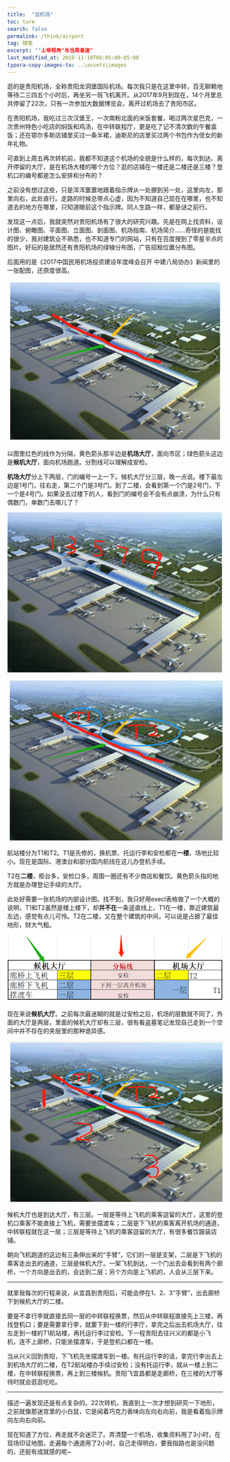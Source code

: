 ```yaml
---
title:  "逛机场"
toc: ture
search: false
permalink: /think/airport
tag: 随笔
excerpt: ""上帝视角"与当局者迷"
last_modified_at: 2018-11-19T08:05:00-05:00
typora-copy-images-to: ..\assets\images
---
```


逛的是贵阳机场，全称贵阳龙洞堡国际机场。每次我只是在这里中转，百无聊赖地等待二三四五个小时后，再坐另一班飞机离开。从2017年9月到现在，14个月里总共停留了22次，只有一次参加大数据博览会，离开过机场去了贵阳市区。

在贵阳机场，我吃过三次汉堡王，一次南粉北面的米饭套餐，喝过两次星巴克，一次贵州特色小吃店的焖饭和鸡汤，在中转联程厅，更是吃了记不清次数的午餐盒饭；还在鄂尔多斯店铺里买过一条半裙，迪斯尼的店里买过两个书包作为侄女的新年礼物。

可直到上周五再次转机前，我都不知道这个机场的全貌是什么样的，每次到达、离开停留的大厅，是在机场大楼的哪个方位？逛的店铺在一楼还是二楼还是三楼？登机口的编号都是怎么安排和分布的？

之前没有想过这些，只是浑浑噩噩地跟着指示牌从一处挪到另一处，这里向左，那里向右，此处直行。走路的时候总带点心虚，因为不知道自己现在在哪里，也不知道去的地方在哪里，只知道眼前这个指示牌。同人生路一样，都是谜之前行。

发现这一点后，我就突然对贵阳机场有了很大的研究兴趣。先是在网上找资料，设计图、俯瞰图、平面图、立面图、剖面图、机场指南、机场简介……奇怪的是能找的很少，我对建筑业不熟悉，也不知道专门的网站，只有在百度搜到了零星半点的图片。好玩的是居然还有贵阳机场的绿植分布图，广告招租位置分布图。

后面用的是《2017中国民用机场投资建设年度峰会召开 中建八局协办》新闻里的一张配图，还原度很高。

![1542612331051](../assets/images/1542612331051.png)

以图里红色的线作为分隔，黄色箭头那半边是**机场大厅**，面向市区；绿色箭头这边是**候机大厅**，面向机场跑道。分割线可以理解成安检。

**机场大厅**分上下两层，门的编号一上一下。候机大厅分三层，晚一点说。楼下最左边是1号门，往右走，第二个门是3号门。到了二楼，会看到第一个门是2号门，下一个是4号门。如果没去过楼下的人，看到门的编号会不会有点崩溃，为什么只有偶数门，单数门去哪儿了？

![1542611514452](../assets/images/1542611514452.png)





![1542613978296](../assets/images/1542613978296.png)

航站楼分为T1和T2。T1是先修的，换机票、托运行李和安检都在**一楼**，场地比较小。现在是国际、港澳台和部分国内航线在这儿办登机手续。

T2在**二楼**，柜台多，安检口多，周围一圈还有不少商店和餐饮。黄色箭头指的地方就是办理登记手续的大厅。

此处好需要一张机场的内部设计图。找不到，我只好用execl表格做了一个大概的说明，T1和T2虽然是楼上楼下，却**并不在**一条竖直线上，T1在一楼，靠近建筑最左边，感觉有点儿可怜。T2在二楼，又在整个建筑的中间，可以说是占据了最佳地形，财大气粗。

![1542613446456](../assets/images/1542613446456.png)

现在来说**候机大厅**。之前每次最迷糊的就是过安检之后，机场的层数就不同了，外面的大厅是两层，里面的候机大厅却有三层，很有看盗墓笔记发现自己走到一个空间中并不存在的夹层里的那种诡异感。

![1542614446387](../assets/images/1542614446387.png)

候机大厅也是到达大厅，有三层。一层是等待上飞机的乘客逗留的大厅，这里的登机口乘客不能直接上飞机，需要坐摆渡车；二层是下飞机的乘客离开机场的通道，中转联程就在这一层；三层是等待上飞机的乘客逗留的大厅，有很多餐饮服装店铺。

朝向飞机跑道的这边有三条伸出来的“手臂”，它们的一层是支架，二层是下飞机的乘客走出去的通道，三层是候机大厅。一架飞机到达，一个门出去会看到有两个廊桥，一个方向是出去的，会达到二层；另个方向是上飞机的，人会从三层下来。

---

就拿我每次的行程来说，从宜昌到贵阳后，可能会停在1、2、3“手臂”，出去廊桥下到候机大厅的二楼。

要是不拿行李就直接去同一层的中转联程换票，然后从中转联程直接先上三楼，再找登机口；要是需要拿行李，就要下到一楼的行李厅，拿完之后出去机场大厅，往左走到一楼的T1航站楼，再托运行李过安检。下一程贵阳去往兴义的都是小飞机，连不上廊桥，只能坐摆渡车，于是登机口都在一楼。

当从兴义回到贵阳，下飞机先坐摆渡车到一楼。有托运行李的话，拿完行李出去上到机场大厅的二楼，在T2航站楼办手续过安检；没有托运行李，就从一楼上到二楼，在中转联程换票，再上到三楼候机。贵阳飞宜昌都是走廊桥，在三楼的大厅等待时就会逛逛吃吃。

---

描述一遍发现还是有点复杂的。22次转机，我直到上一次才想到研究一下地形，之前就像那迷宫里的小白鼠，它是闻着巧克力香味向左向右向前，我是看着指示牌向左向右向前。

现在知道了方位，再走就不会迷茫了。弄清楚一个机场，收集资料用了3小时，在现场印证地图，走遍每个通道用了2小时，自己走得明白，要我指路也是没问题的，还挺有成就感的呢~

